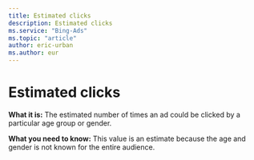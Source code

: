 ```yaml
---
title: Estimated clicks
description: Estimated clicks
ms.service: "Bing-Ads"
ms.topic: "article"
author: eric-urban
ms.author: eur
---
```


# Estimated clicks

**What it is:**     The estimated number of times an ad could be clicked by a particular age group or gender.

**What you need to know:**     This value is an estimate because the age and gender is not known for the entire audience.


